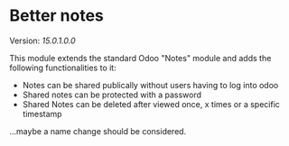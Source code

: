 # Better notes 

Version: *15.0.1.0.0*

This module extends the standard Odoo "Notes" module and adds the following functionalities to it:

* Notes can be shared publically without users having to log into odoo
* Shared notes can be protected with a password
* Shared Notes can be deleted after viewed once, x times or a specific timestamp

...maybe a name change should be considered.
